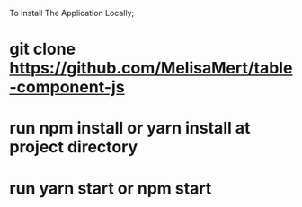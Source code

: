 To Install The Application Locally;


# git clone  https://github.com/MelisaMert/table-component-js

# run npm install or yarn install at project directory

# run yarn start or npm start

